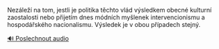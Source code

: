 
Nezáleží na tom, jestli je politika těchto vlád výsledkem obecné kulturní zaostalosti nebo přijetím dnes módních myšlenek intervencionismu a hospodářského nacionalismu. Výsledek je v obou případech stejný.

[🔊 Poslechnout audio](/data/7-paragraphs/audio/chapter_138/para_003-Nezle-na-tom-jestli-je-politika-tchto-vld-v.mp3)

